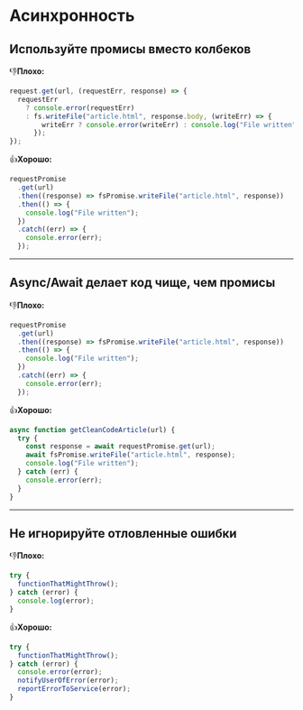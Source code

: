 # Асинхронность

## Используйте промисы вместо колбеков

👎**Плохо:**

```javascript
request.get(url, (requestErr, response) => {
  requestErr
    ? console.error(requestErr)
    : fs.writeFile("article.html", response.body, (writeErr) => {
        writeErr ? console.error(writeErr) : console.log("File written");
      });
});
```

👍**Хорошо:**

```javascript
requestPromise
  .get(url)
  .then((response) => fsPromise.writeFile("article.html", response))
  .then(() => {
    console.log("File written");
  })
  .catch((err) => {
    console.error(err);
  });
```

---

## Async/Await делает код чище, чем промисы

👎**Плохо:**

```javascript
requestPromise
  .get(url)
  .then((response) => fsPromise.writeFile("article.html", response))
  .then(() => {
    console.log("File written");
  })
  .catch((err) => {
    console.error(err);
  });
```

👍**Хорошо:**

```javascript
async function getCleanCodeArticle(url) {
  try {
    const response = await requestPromise.get(url);
    await fsPromise.writeFile("article.html", response);
    console.log("File written");
  } catch (err) {
    console.error(err);
  }
}
```

---

## Не игнорируйте отловленные ошибки

👎**Плохо:**

```javascript
try {
  functionThatMightThrow();
} catch (error) {
  console.log(error);
}
```

👍**Хорошо:**

```javascript
try {
  functionThatMightThrow();
} catch (error) {
  console.error(error);
  notifyUserOfError(error);
  reportErrorToService(error);
}
```
